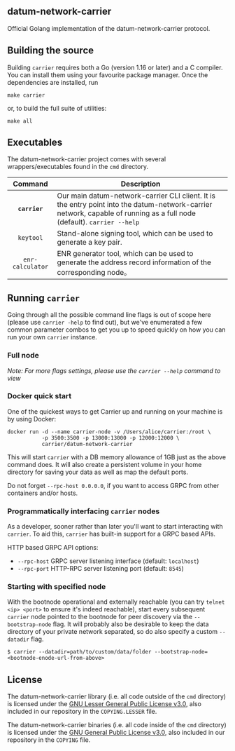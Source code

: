 ## datum-network-carrier

Official Golang implementation of the datum-network-carrier protocol.

## Building the source

Building `carrier` requires both a Go (version 1.16 or later) and a C compiler. You can install
them using your favourite package manager. Once the dependencies are installed, run

```shell
make carrier
```

or, to build the full suite of utilities:

```shell
make all
```

## Executables

The datum-network-carrier project comes with several wrappers/executables found in the `cmd` directory.

|    Command    | Description                                                                                                                                                                                                                                                                                                                                                                                                                                                                                                                                          |
| :-----------: | ---------------------------------------------------------------------------------------------------------------------------------------------------------------------------------------------------------------------------------------------------------------------------------------------------------------------------------------------------------------------------------------------------------------------------------------------------------------------------------------------------------------------------------------------------- |
|  **`carrier`**   | Our main datum-network-carrier CLI client. It is the entry point into the datum-network-carrier network, capable of running as a full node (default). `carrier --help` |
|   `keytool`    | Stand-alone signing tool, which can be used to generate a key pair.  |
|  `enr-calculator`   | ENR generator tool, which can be used to generate the address record information of the corresponding node。 |                                                                                                                                                                                                                                                                 |

## Running `carrier`

Going through all the possible command line flags is out of scope here (please use `carrier -help` to find out),
but we've enumerated a few common parameter combos to get you up to speed quickly
on how you can run your own `carrier` instance.

### Full node

*Note: For more flags settings, please use the `carrier --help` command to view*


### Docker quick start

One of the quickest ways to get Carrier up and running on your machine is by using
Docker:

```shell
docker run -d --name carrier-node -v /Users/alice/carrier:/root \
           -p 3500:3500 -p 13000:13000 -p 12000:12000 \
           carrier/datum-network-carrier
```

This will start `carrier` with a DB memory allowance of 1GB just as the
above command does.  It will also create a persistent volume in your home directory for
saving your data as well as map the default ports. 

Do not forget `--rpc-host 0.0.0.0`, if you want to access GRPC from other containers
and/or hosts. 


### Programmatically interfacing `carrier` nodes

As a developer, sooner rather than later you'll want to start interacting with `carrier`. To aid
this, `carrier` has built-in support for a GRPC based APIs.

HTTP based GRPC API options:

* `--rpc-host` GRPC server listening interface (default: `localhost`)
* `--rpc-port` HTTP-RPC server listening port (default: `8545`)


### Starting with specified node

With the bootnode operational and externally reachable (you can try
`telnet <ip> <port>` to ensure it's indeed reachable), start every subsequent `carrier`
node pointed to the bootnode for peer discovery via the `--bootstrap-node` flag. It will
probably also be desirable to keep the data directory of your private network separated, so
do also specify a custom `--datadir` flag.

```shell
$ carrier --datadir=path/to/custom/data/folder --bootstrap-node=<bootnode-enode-url-from-above>
```

## License

The datum-network-carrier library (i.e. all code outside of the `cmd` directory) is licensed under the
[GNU Lesser General Public License v3.0](https://www.gnu.org/licenses/lgpl-3.0.en.html),
also included in our repository in the `COPYING.LESSER` file.

The datum-network-carrier binaries (i.e. all code inside of the `cmd` directory) is licensed under the
[GNU General Public License v3.0](https://www.gnu.org/licenses/gpl-3.0.en.html), also
included in our repository in the `COPYING` file.

